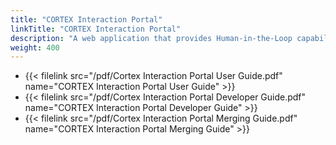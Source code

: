 ```yaml
---
title: "CORTEX Interaction Portal"
linkTitle: "CORTEX Interaction Portal"
description: "A web application that provides Human-in-the-Loop capabilities to the {{% ctx %}} platform."
weight: 400
---
```


* {{< filelink src="/pdf/Cortex Interaction Portal User Guide.pdf" name="CORTEX Interaction Portal User Guide" >}}
* {{< filelink src="/pdf/Cortex Interaction Portal Developer Guide.pdf" name="CORTEX Interaction Portal Developer Guide" >}}
* {{< filelink src="/pdf/Cortex Interaction Portal Merging Guide.pdf" name="CORTEX Interaction Portal Merging Guide" >}}
